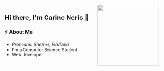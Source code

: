 <img align="right" src="https://media.giphy.com/media/lTRUNQrthgIAGo5xvO/giphy.gif" width="200">


## Hi there, I'm Carine Neris 👋




### ⚡️ About Me
- <em>Pronouns: She/her, Ela/Dela</em>
- I'm a Computer Science Student 
- Web Developer


